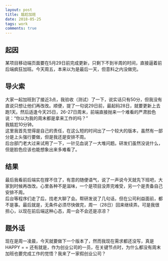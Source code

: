 ```yaml
---
layout: post
title: 尴尬加班
date: 2018-05-25
tags: work
comments: true
---
```


## 起因
某项目移动端页面要在5月29日前完成更新，只剩下不到半周的时间，直接逼着前后端疯狂加班。今天周五，本来以为是最后一天，但意料之内没做完。

## 导火索
大家一起加班到了接近3点，我验收（测试）了一下，说实话只有50分，但我没有直说只想让他们再改改。顺便，提了一句说29日前，最起码28日，就要更新上去跑1天。然后适逢今天25日，26-27日周末，前端直接抛来一个难看的严肃脸色说：“你以为我的周末都是拿来工作的吗？”  
我尴尬10分钟。  
这里我首先觉得是自己的责任，在这么短的时间出了一个较大的版本，虽然有一部分是上头强行要做，但是我还是安排不周。  
后台部门老大过来试用了一下，一针见血说了一大堆问题。研发们虽然没说什么，但是脸色应该也能想象出来多难看了。

## 结果
最后我看前后端实在撑不住了，有意的随便语气，说了一声说今天就先下班吧，大家到时候再改改。心里各种不是滋味，一个是项目没弄完难受，另一个是责备自己安排不周。  
后台等程序们走了后，找老大聊了会。帮研发说了几句话，但在公司利益面前，都不是事。最后就是，无条件必须尽快做完，周一（28日）回来继续弄。可是我很担心，以现在前后端这种心态，周一会不会还是凉凉？

## 题外话
现在是周一凌晨，今天就要做下一个版本了，然而我现在需求都还没写，真是HAPPY = =
还有就是，作为创业公司的一员，在关键节点时，为什么都没有周末加班也要完成工作的觉悟？我来了一家假创业公司？